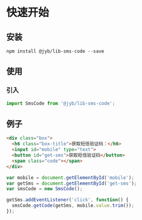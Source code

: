 # 快速开始

## 安装

```shell
npm install @jyb/lib-sms-code --save
```

## 使用

### 引入

```javascript
import SmsCode from '@jyb/lib-sms-code';
```

## 例子

```html
<div class="box">
  <h6 class="box-title">获取短信验证码：</h6>
  <input id="mobile" type="text">
  <button id="get-sms">获取短信验证码</button>
  <span class="code"></span>
</div>
```

```javascript
var mobile = document.getElementById('mobile');
var getSms = document.getElementById('get-sms');
var smsCode = new SmsCode();

getSms.addEventListener('click', function() {
  smsCode.getCode(getSms, mobile.value.trim());
});
```



